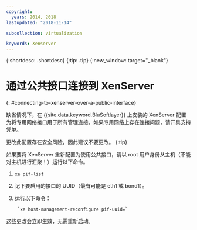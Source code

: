 ```yaml
---
copyright:
  years: 2014, 2018
lastupdated: "2018-11-14"

subcollection: virtualization

keywords: Xenserver
---
```

{:shortdesc: .shortdesc}
{:tip: .tip}
{:new_window: target="_blank"}

# 通过公共接口连接到 XenServer
{: #connecting-to-xenserver-over-a-public-interface}

缺省情况下，在 {{site.data.keyword.BluSoftlayer}} 上安装的 XenServer 配置为将专用网络接口用于所有管理连接。如果专用网络上存在连接问题，请开具支持凭单。

更改此配置存在安全风险，因此建议不要更改。
{:tip}

如果要将 XenServer 重新配置为使用公共接口，请以 root 用户身份从主机（不能对主机进行汇聚！）运行以下命令。

1. `xe pif-list`

2. 记下要启用的接口的 UUID（最有可能是 eth1 或 bond1）。

3. 运行以下命令：

        `xe host-management-reconfigure pif-uuid=`

这些更改会立即生效，无需重新启动。

